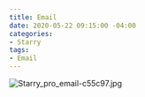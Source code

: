 ```yaml
---
title: Email
date: 2020-05-22 09:15:00 -04:00
categories:
- Starry
tags:
- Email
---
```


![Starry_pro_email-c55c97.jpg](/uploads/Starry_pro_email-c55c97.jpg)
